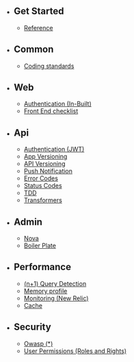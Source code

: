 - ## Get Started
    - [Reference](/docs/{{version}}/reference)
- ## Common
    - [Coding standards](/docs/{{version}}/coding-standards)
- ## Web
    - [Authentication (In-Built)](/docs/{{version}}/web-authentication)
    - [Front End checklist](/docs/{{version}}/frontend-checklist)
- ## Api
    - [Authentication (JWT)](/docs/{{version}}/authentication)
    - [App Versioning](/docs/{{version}}/app-versioning)
    - [API Versioning](/docs/{{version}}/api-versioning)
    - [Push Notification](/docs/{{version}}/push-notification)
    - [Error Codes](/docs/{{version}}/error-codes)
    - [Status Codes](/docs/{{version}}/status-codes)
    - [TDD](/docs/{{version}}/testing)
    - [Transformers](/docs/{{version}}/transformers)
- ## Admin
    - [Nova](/docs/{{version}}/nova)
    - [Boiler Plate](/docs/{{version}}/boiler-plate)
- ## Performance
    - [(n+1) Query Detection](/docs/{{version}}/query)
    - [Memory profile](/docs/{{version}}/optimisation)
    - [Monitoring (New Relic)](/docs/{{version}}/monitoring)
    - [Cache](/docs/{{version}}/cache)
- ## Security
    - [Owasp (*)](/docs/{{version}}/owasp)
    - [User Permissions (Roles and Rights)](/docs/{{version}}/permissions)
  
